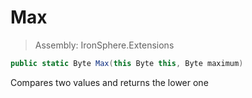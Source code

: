 ﻿

# Max

> Assembly: IronSphere.Extensions

```csharp
public static Byte Max(this Byte this, Byte maximum)
```

Compares two values and returns the lower one

